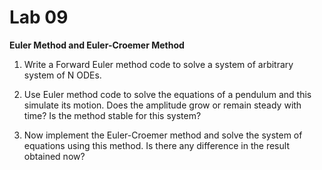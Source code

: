 # Lab 09

**Euler Method and Euler-Croemer Method**

1. Write a Forward Euler method code to solve a system of arbitrary system of N ODEs. 

2. Use Euler method code to solve the equations of a pendulum and this simulate its motion. Does the amplitude grow or remain steady with time? Is the method stable for this system?

3. Now implement the Euler-Croemer method and solve the system of equations using this method. Is there any difference in the result obtained now?